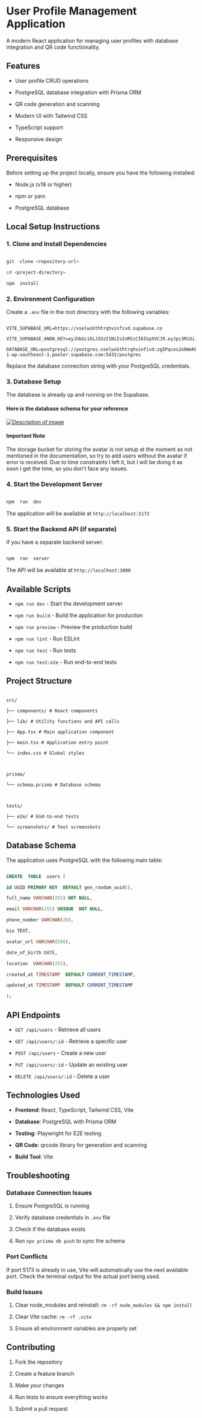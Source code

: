 
# User Profile Management Application

  

A modern React application for managing user profiles with database integration and QR code functionality.

  

## Features

  

- User profile CRUD operations

- PostgreSQL database integration with Prisma ORM

- QR code generation and scanning

- Modern UI with Tailwind CSS

- TypeScript support

- Responsive design

  

## Prerequisites

  

Before setting up the project locally, ensure you have the following installed:

  

- Node.js (v18 or higher)

- npm or yarn

- PostgreSQL database

  

## Local Setup Instructions

  

### 1. Clone and Install Dependencies

  

```bash

git  clone <repository-url>

cd <project-directory>

npm  install

```

  

### 2. Environment Configuration

  

Create a `.env` file in the root directory with the following variables:

  

```env

VITE_SUPABASE_URL=https://xselwsbthtrqhvinfivd.supabase.co

VITE_SUPABASE_ANON_KEY=eyJhbGciOiJIUzI1NiIsInR5cCI6IkpXVCJ9.eyJpc3MiOiJzdXBhYmFzZSIsInJlZiI6InhzZWx3c2J0aHRycWh2aW5maXZkIiwicm9sZSI6ImFub24iLCJpYXQiOjE3NTY2MjIyMTQsImV4cCI6MjA3MjE5ODIxNH0.Kkzk3UDle7LDLHASW8NqemKi6TPH1fbO0lbH3QkRAsI

DATABASE_URL=postgresql://postgres.xselwsbthtrqhvinfivd:zg5Pqces2o6WeKb3@aws-1-ap-southeast-1.pooler.supabase.com:5432/postgres

```

  

Replace the database connection string with your PostgreSQL credentials.

  

### 3. Database Setup

  

The database is already up and running on the Supabase.

#### Here is the database schema for your reference

<a href="DIRECT_IMAGE_URL" target="_blank" rel="noopener noreferrer">
  <img src="DIRECT_IMAGE_URL" alt="Description of image" style="max-width:100%; height:auto;">
</a>


  #### Important Note
  The storage bucket for storing the avatar is not setup at the moment as not mentioned in the documentation, so try to add users without the avatar if error is received. Due to time constraints I left it, but I will be doing it as soon I get the time, so you don't face any issues. 

### 4. Start the Development Server

  

```bash

npm  run  dev

```

  

The application will be available at `http://localhost:5173`

  

### 5. Start the Backend API (if separate)

  

If you have a separate backend server:

  

```bash

npm  run  server

```

  

The API will be available at `http://localhost:3000`

  

## Available Scripts

  

-  `npm run dev` - Start the development server

-  `npm run build` - Build the application for production

-  `npm run preview` - Preview the production build

-  `npm run lint` - Run ESLint

-  `npm run test` - Run tests

-  `npm run test:e2e` - Run end-to-end tests

  

## Project Structure

  

```

src/

├── components/ # React components

├── lib/ # Utility functions and API calls

├── App.tsx # Main application component

├── main.tsx # Application entry point

└── index.css # Global styles

  

prisma/

└── schema.prisma # Database schema

  

tests/

├── e2e/ # End-to-end tests

└── screenshots/ # Test screenshots

```

  

## Database Schema

  

The application uses PostgreSQL with the following main table:

  

```sql

CREATE  TABLE  users (

id UUID PRIMARY KEY  DEFAULT gen_random_uuid(),

full_name VARCHAR(255) NOT NULL,

email VARCHAR(255) UNIQUE  NOT NULL,

phone_number VARCHAR(20),

bio TEXT,

avatar_url VARCHAR(500),

date_of_birth DATE,

location  VARCHAR(255),

created_at TIMESTAMP  DEFAULT CURRENT_TIMESTAMP,

updated_at TIMESTAMP  DEFAULT CURRENT_TIMESTAMP

);

```

  

## API Endpoints

  

-  `GET /api/users` - Retrieve all users

-  `GET /api/users/:id` - Retrieve a specific user

-  `POST /api/users` - Create a new user

-  `PUT /api/users/:id` - Update an existing user

-  `DELETE /api/users/:id` - Delete a user

  

## Technologies Used

  

-  **Frontend**: React, TypeScript, Tailwind CSS, Vite

-  **Database**: PostgreSQL with Prisma ORM

-  **Testing**: Playwright for E2E testing

-  **QR Code**: qrcode library for generation and scanning

-  **Build Tool**: Vite

  

## Troubleshooting

  

### Database Connection Issues

  

1. Ensure PostgreSQL is running

2. Verify database credentials in `.env` file

3. Check if the database exists

4. Run `npx prisma db push` to sync the schema

  

### Port Conflicts

  

If port 5173 is already in use, Vite will automatically use the next available port. Check the terminal output for the actual port being used.

  

### Build Issues

  

1. Clear node_modules and reinstall: `rm -rf node_modules && npm install`

2. Clear Vite cache: `rm -rf .vite`

3. Ensure all environment variables are properly set

  

## Contributing

  

1. Fork the repository

2. Create a feature branch

3. Make your changes

4. Run tests to ensure everything works

5. Submit a pull request

  